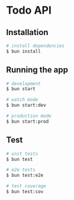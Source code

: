 # Todo API

## Installation

```bash
# install dependencies
$ bun install
```

## Running the app

```bash
# development
$ bun start

# watch mode
$ bun start:dev

# production mode
$ bun start:prod
```

## Test

```bash
# unit tests
$ bun test

# e2e tests
$ bun test:e2e

# test coverage
$ bun test:cov
```
